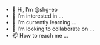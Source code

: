 - 👋 Hi, I’m @shg-eo
- 👀 I’m interested in ...
- 🌱 I’m currently learning ...
- 💞️ I’m looking to collaborate on ...
- 📫 How to reach me ...

<!---
shg-eo/shg-eo is a ✨ special ✨ repository because its `README.md` (this file) appears on your GitHub profile.
You can click the Preview link to take a look at your changes.
--->
